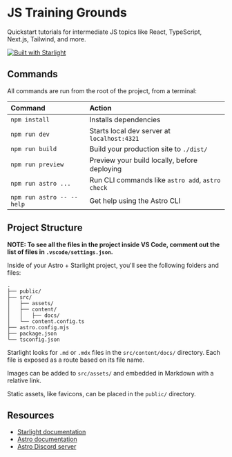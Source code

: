 # JS Training Grounds

Quickstart tutorials for intermediate JS topics like React, TypeScript, Next.js, Tailwind, and more.

[![Built with Starlight](https://astro.badg.es/v2/built-with-starlight/tiny.svg)](https://starlight.astro.build)

## Commands

All commands are run from the root of the project, from a terminal:

| Command                   | Action                                           |
| :------------------------ | :----------------------------------------------- |
| `npm install`             | Installs dependencies                            |
| `npm run dev`             | Starts local dev server at `localhost:4321`      |
| `npm run build`           | Build your production site to `./dist/`          |
| `npm run preview`         | Preview your build locally, before deploying     |
| `npm run astro ...`       | Run CLI commands like `astro add`, `astro check` |
| `npm run astro -- --help` | Get help using the Astro CLI                     |

## Project Structure

**NOTE: To see all the files in the project inside VS Code, comment out the list of files in `.vscode/settings.json`.**

Inside of your Astro + Starlight project, you'll see the following folders and files:

```
.
├── public/
├── src/
│   ├── assets/
│   ├── content/
│   │   ├── docs/
│   └── content.config.ts
├── astro.config.mjs
├── package.json
└── tsconfig.json
```

Starlight looks for `.md` or `.mdx` files in the `src/content/docs/` directory. Each file is exposed as a route based on its file name.

Images can be added to `src/assets/` and embedded in Markdown with a relative link.

Static assets, like favicons, can be placed in the `public/` directory.

## Resources

- [Starlight documentation](https://starlight.astro.build/)
- [Astro documentation](https://docs.astro.build)
- [Astro Discord server](https://astro.build/chat)
